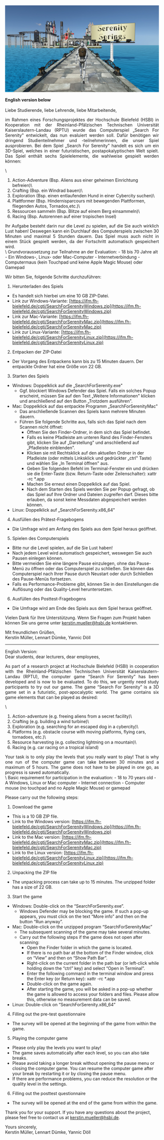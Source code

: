 ![SearchForSerenity](SearchForSerenity.jpg)

**English version below**\
\
Liebe Studierende, liebe Lehrende, liebe Mitarbeitende,
<div style="text-align: justify"> 
im Rahmen eines Forschungsprojektes der Hochschule Bielefeld (HSBI) in Kooperation mit der
Rheinland-Pfälzischen Technischen Universität Kaiserslautern-Landau (RPTU) wurde das
Computerspiel „Search For Serenity" entwickelt, das nun evaluiert werden soll. Dafür benötigen wir
dringend Studienteilnehmer und -teilnehmerinnen, die unser Spiel ausprobieren.
Bei dem Spiel „Search For Serenity" handelt es sich um ein 3D-Spiel, welches in einer futuristischen,
postapokalyptischen Welt spielt. Das Spiel enthält sechs Spielelemente, die wahlweise gespielt
werden können: 
</div>

\
1) Action-Adventure (Bsp. Aliens aus einer geheimen Einrichtung befreien)\
2) Crafting (Bsp. ein Windrad bauen)\
3) Exploration (Bsp. einen entlaufenden Hund in einer Cybercity suchen)\
4) Plattformer (Bsp. Hindernisparcours mit bewegenden Plattformen, fliegenden Autos, Tornados,etc.)\
5) Ressourcen sammeln (Bsp. Blitze auf einem Berg einsammeln)\
6) Racing (Bsp. Autorennen auf einer tropischen Insel)

<div style="text-align: justify"> 
Ihr Aufgabe besteht darin nur die Level zu spielen, auf die Sie auch wirklich Lust haben! Deswegen
kann ein Durchlauf des Computerspiels zwischen 30 Minuten und maximal 5 Stunden dauern. Das
Spiel muss auch nicht in einem Stück gespielt werden, da der Fortschritt automatisch gespeichert
wird.
</div>
\
Grundvoraussetzung zur Teilnahme an der Evaluation:
- 18 bis 70 Jahre alt
- Ein Windows-, Linux- oder Mac-Computer
- Internetverbindung
- Computermaus (kein Touchpad und keine Apple Magic Mouse) oder Gamepad


Wir bitten Sie, folgende Schritte durchzuführen:

1) Herunterladen des Spiels
  - Es handelt sich hierbei um eine 10 GB ZIP-Datei.
  - Link zur Windows-Variante: [https://ifm.fh-bielefeld.de/cgti/SearchForSerenityWindows.zip](https://ifm.fh-bielefeld.de/cgti/SearchForSerenityWindows.zip)
  - Link zur Mac-Variante: [https://ifm.fh-bielefeld.de/cgti/SearchForSerenityMac.zip](https://ifm.fh-bielefeld.de/cgti/SearchForSerenityMac.zip)
  - Link zur Linux-Variante: [https://ifm.fh-bielefeld.de/cgti/SearchForSerenityLinux.zip](https://ifm.fh-bielefeld.de/cgti/SearchForSerenityLinux.zip)

2) Entpacken der ZIP-Datei
  - Der Vorgang des Entpackens kann bis zu 15 Minuten dauern. Der entpackte Ordner hat eine Größe von 22 GB.

3) Starten des Spiels
  - Windows: Doppelklick auf die „SearchForSerenity.exe"
    - Ggf. blockiert Windows Defender das Spiel. Falls ein solches Popup erscheint, müssen Sie auf den Text „Weitere Informationen" klicken und anschließend auf den Button „Trotzdem ausführen".
  - Mac: Doppelklick auf das entpackte Programm „SearchForSerenityMac"
    - Das anschließende Scannen des Spiels kann mehrere Minuten dauern.
    - Führen Sie folgende Schritte aus, falls sich das Spiel nach dem Scannen nicht öffnet:
      - Öffnen Sie den Finder-Ordner, in dem sich das Spiel befindet.
      - Falls es keine Pfadleiste am unteren Rand des Finder-Fensters gibt, klicken Sie auf „Darstellung" und anschließend auf „Pfadleiste einblenden".
      - Klicken sie mit Rechtsklick auf den aktuellen Ordner in der Pfadleiste (oder mittels Linksklick und gedrückter „ctrl" Taste) und wählen Sie „In Terminal öffnen" aus.
      - Geben Sie folgenden Befehl im Terminal-Fenster ein und drücken sie die Enter-Taste (bzw. Return-Taste oder Zeilenschalter): xattr -rc *.app
      - Machen Sie erneut einen Doppelklick auf das Spiel.
      - Nach dem Starten des Spiels werden Sie per Popup gefragt, ob das Spiel auf Ihre Ordner und Dateien zugreifen darf. Dieses bitte erlauben, da sonst keine Messdaten abgespeichert werden können.
  - Linux: Doppelklick auf „SearchForSerenity.x86_64"

4) Ausfüllen des Prätest-Fragebogens
  - Die Umfrage wird am Anfang des Spiels aus dem Spiel heraus geöffnet.

5) Spielen des Computerspiels
  - Bitte nur die Level spielen, auf die Sie Lust haben!
  - Nach jedem Level wird automatisch gespeichert, weswegen Sie auch Pausen einlegen können.
  - Bitte vermeiden Sie eine längere Pause einzulegen, ohne das Pause-Menü zu öffnen oder das Computerspiel zu schließen. Sie können das Computerspiel nach Ihrer Pause durch Neustart oder durch Schließen des Pause-Menüs fortsetzen.
  - Falls es Performance-Probleme gibt, können Sie in den Einstellungen die Auflösung oder das Quality-Level heruntersetzen.

6) Ausfüllen des Posttest-Fragebogens
  - Die Umfrage wird am Ende des Spiels aus dem Spiel heraus geöffnet.

Vielen Dank für Ihre Unterstützung. Wenn Sie Fragen zum Projekt haben können Sie uns gerne unter kerstin.mueller@hsbi.de kontaktieren.

Mit freundlichen Grüßen,\
Kerstin Müller, Lennart Dümke, Yannic Döll


***

English Version:\
Dear students, dear lecturers, dear employees,
<div style="text-align: justify"> 
As part of a research project at Hochschule Bielefeld (HSBI) in cooperation with the Rheinland-Pfälzischen Technischen Universität Kaiserslautern-Landau (RPTU), the computer game “Search For Serenity” has been developed and is now to be evaluated. To do this, we urgently need study participants to try out our game.
The game “Search For Serenity” is a 3D game set in a futuristic, post-apocalyptic world. The game contains six game elements that can be played as desired:
</div>

\
1) Action-adventure (e.g. freeing aliens from a secret facility)\
2) Crafting (e.g. building a wind turbine)\
3) Exploration (e.g. searching for an escaped dog in a cybercity)\
4) Platforms (e.g. obstacle course with moving platforms, flying cars, tornadoes, etc.)\
5) Resource harvesting (e.g. collecting lightning on a mountain)\
6) Racing (e.g. car racing on a tropical island)

<div style="text-align: justify"> 
Your task is to only play the levels that you really want to play! That is why one run of the computer game can take between 30 minutes and a maximum of 5 hours. The game does not have to be played in one go, as progress is saved automatically.
</div>
\
Basic requirement for participation in the evaluation:
- 18 to 70 years old
- A Windows, Linux or Mac computer
- Internet connection
- Computer mouse (no touchpad and no Apple Magic Mouse) or gamepad


Please carry out the following steps:

1) Download the game
  - This is a 10 GB ZIP file.
  - Link to the Windows version: [https://ifm.fh-bielefeld.de/cgti/SearchForSerenityWindows.zip](https://ifm.fh-bielefeld.de/cgti/SearchForSerenityWindows.zip)
  - Link to the Mac version: [https://ifm.fh-bielefeld.de/cgti/SearchForSerenityMac.zip](https://ifm.fh-bielefeld.de/cgti/SearchForSerenityMac.zip)
  - Link to the Linux version: [https://ifm.fh-bielefeld.de/cgti/SearchForSerenityLinux.zip](https://ifm.fh-bielefeld.de/cgti/SearchForSerenityLinux.zip)

2) Unpacking the ZIP file
  - The unpacking process can take up to 15 minutes. The unzipped folder has a size of 22 GB.

3) Start the game
  - Windows: Double-click on the “SearchForSerenity.exe”.
    - Windows Defender may be blocking the game. If such a pop-up appears, you must
click on the text “More info” and then on the button “Run anyway”.
  - Mac: Double-click on the unzipped program “SearchForSerenityMac”
    - The subsequent scanning of the game may take several minutes.
    - Carry out the following steps if the game does not open after scanning:
      - Open the Finder folder in which the game is located.
      - If there is no path bar at the bottom of the Finder window, click on “View”
and then on “Show Path Bar”.
      - Right-click on the current folder in the path bar (or left-click while holding
down the “ctrl” key) and select “Open in Terminal”.
      -  Enter the following command in the terminal window and press the Enter
key (or Return key): xattr -rc *.app
      - Double-click on the game again.
      - After starting the game, you will be asked in a pop-up whether the game is allowed to access your folders and files. Please allow this, otherwise no measurement data can be saved.
  - Linux: Double-click on “SearchForSerenity.x86_64”

4) Filling out the pre-test questionnaire
  - The survey will be opened at the beginning of the game from within the game.

5) Playing the computer game
  - Please only play the levels you want to play!
  - The game saves automatically after each level, so you can also take breaks.
  - Please avoid taking a longer break without opening the pause menu or closing the computer game. You can resume the computer game after your break by restarting it or by closing the pause menu.
  - If there are performance problems, you can reduce the resolution or the quality level in the settings.

6) Filling out the posttest questionnaire
  - The survey will be opened at the end of the game from within the game.

Thank you for your support. If you have any questions about the project, please feel free to contact us at kerstin.mueller@hsbi.de.

Yours sincerely,\
Kerstin Müller, Lennart Dümke, Yannic Döll
